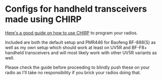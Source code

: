 # Configs for handheld transceivers made using CHIRP

[Here's a good guide on how to use CHIRP](http://www.miklor.com/COM/UV_CHIRP.php) to program your radios.

Included are both the default setup and PMR446 for Baofeng BF-888(S) as well as my own setup which should work at least on UV5R and BF-F8+ handheld transceivers and will most likely work with other UV5R variants as well. 

Please check the guide before proceeding to blindly push these on your radio as I'll take no responsibility if you brick your radios doing that.
